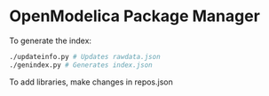 # OpenModelica Package Manager

To generate the index:

```bash
./updateinfo.py # Updates rawdata.json
./genindex.py # Generates index.json
```

To add libraries, make changes in repos.json
